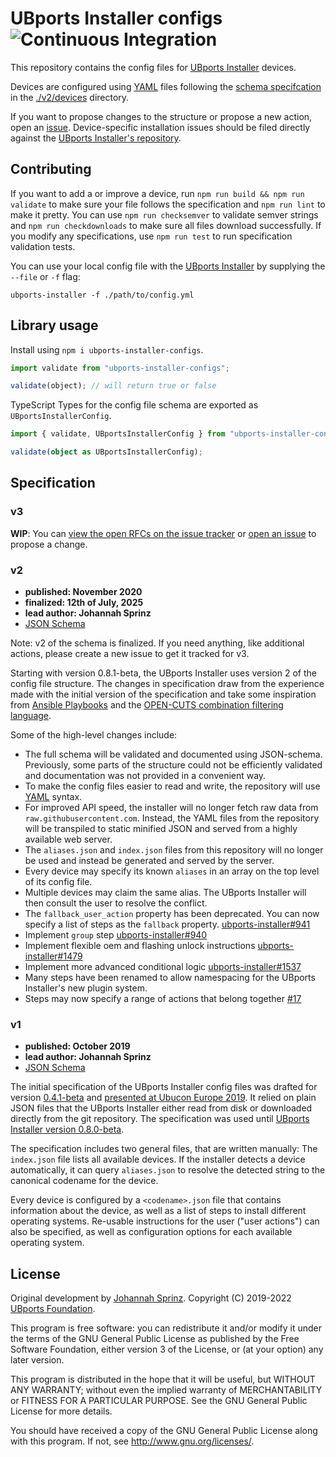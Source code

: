 # UBports Installer configs ![Continuous Integration](https://github.com/ubports/installer-configs/workflows/Continuous%20Integration/badge.svg)

This repository contains the config files for [UBports Installer](https://github.com/ubports/ubports-installer) devices.

Devices are configured using [YAML](https://yaml.org/) files following the [schema specifcation](./v2/schema/_.schema.yml) in the [./v2/devices](./v2/devices) directory.

If you want to propose changes to the structure or propose a new action, open an [issue](https://github.com/ubports/installer-configs/issues/new). Device-specific installation issues should be filed directly against the [UBports Installer's repository](https://github.com/ubports/ubports-installer/issues/new).

## Contributing

If you want to add a or improve a device, run `npm run build && npm run validate` to make sure your file follows the specification and `npm run lint` to make it pretty. You can use `npm run checksemver` to validate semver strings and `npm run checkdownloads` to make sure all files download successfully. If you modify any specifications, use `npm run test` to run specification validation tests.

You can use your local config file with the [UBports Installer](https://github.com/ubports/ubports-installer) by supplying the `--file` or `-f` flag:

```
ubports-installer -f ./path/to/config.yml
```

## Library usage

Install using `npm i ubports-installer-configs`.

```javascript
import validate from "ubports-installer-configs";

validate(object); // will return true or false
```

TypeScript Types for the config file schema are exported as `UBportsInstallerConfig`.

```typescript
import { validate, UBportsInstallerConfig } from "ubports-installer-configs";

validate(object as UBportsInstallerConfig);
```

## Specification

### v3

**WIP**: You can [view the open RFCs on the issue tracker](https://github.com/ubports/installer-configs/issues?q=is%3Aissue+is%3Aopen+label%3Arfc) or [open an issue](https://github.com/ubports/installer-configs/issues/new/choose) to propose a change.

### v2

- **published: November 2020**
- **finalized: 12th of July, 2025**
- **lead author: Johannah Sprinz**
- [JSON Schema](https://github.com/ubports/installer-configs/blob/master/v2/schema_.schema.yml)

Note: v2 of the schema is finalized. If you need anything, like additional actions, please create a new issue to get it tracked for v3.

Starting with version 0.8.1-beta, the UBports Installer uses version 2 of the config file structure. The changes in specification draw from the experience made with the initial version of the specification and take some inspiration from [Ansible Playbooks](https://www.ansible.com/) and the [OPEN-CUTS combination filtering language](https://www.open-cuts.org/).

Some of the high-level changes include:

- The full schema will be validated and documented using JSON-schema. Previously, some parts of the structure could not be efficiently validated and documentation was not provided in a convenient way.
- To make the config files easier to read and write, the repository will use [YAML](https://yaml.org/) syntax.
- For improved API speed, the installer will no longer fetch raw data from `raw.githubusercontent.com`. Instead, the YAML files from the repository will be transpiled to static minified JSON and served from a highly available web server.
- The `aliases.json` and `index.json` files from this repository will no longer be used and instead be generated and served by the server.
- Every device may specify its known `aliases` in an array on the top level of its config file.
- Multiple devices may claim the same alias. The UBports Installer will then consult the user to resolve the conflict.
- The `fallback_user_action` property has been deprecated. You can now specify a list of steps as the `fallback` property. [ubports-installer#941](https://github.com/ubports/ubports-installer/issues/941)
- Implement `group` step [ubports-installer#940](https://github.com/ubports/ubports-installer/issues/940)
- Implement flexible oem and flashing unlock instructions [ubports-installer#1479](https://github.com/ubports/ubports-installer/issues/1479)
- Implement more advanced conditional logic [ubports-installer#1537](https://github.com/ubports/ubports-installer/issues/1537)
- Many steps have been renamed to allow namespacing for the UBports Installer's new plugin system.
- Steps may now specify a range of actions that belong together [#17](https://github.com/ubports/installer-configs/issues/17)

### v1

- **published: October 2019**
- **lead author: Johannah Sprinz**
- [JSON Schema](https://github.com/ubports/installer-configs/blob/master/v1/_device.schema.json)

The initial specification of the UBports Installer config files was drafted for version [0.4.1-beta](https://github.com/ubports/ubports-installer/releases/tag/0.4.1-beta) and [presented at Ubucon Europe 2019](https://youtu.be/2ZCDOe1CjZ8). It relied on plain JSON files that the UBports Installer either read from disk or downloaded directly from the git repository. The specification was used until [UBports Installer version 0.8.0-beta](https://github.com/ubports/ubports-installer/releases/tag/0.8.0-beta).

The specification includes two general files, that are written manually: The `index.json` file lists all available devices. If the installer detects a device automatically, it can query `aliases.json` to resolve the detected string to the canonical codename for the device.

Every device is configured by a `<codename>.json` file that contains information about the device, as well as a list of steps to install different operating systems. Re-usable instructions for the user ("user actions") can also be specified, as well as configuration options for each available operating system.

## License

Original development by [Johannah Sprinz](https://spri.nz). Copyright (C) 2019-2022 [UBports Foundation](https://ubports.com).

This program is free software: you can redistribute it and/or modify it under the terms of the GNU General Public License as published by the Free Software Foundation, either version 3 of the License, or (at your option) any later version.

This program is distributed in the hope that it will be useful, but WITHOUT ANY WARRANTY; without even the implied warranty of MERCHANTABILITY or FITNESS FOR A PARTICULAR PURPOSE. See the GNU General Public License for more details.

You should have received a copy of the GNU General Public License along with this program. If not, see <http://www.gnu.org/licenses/>.

